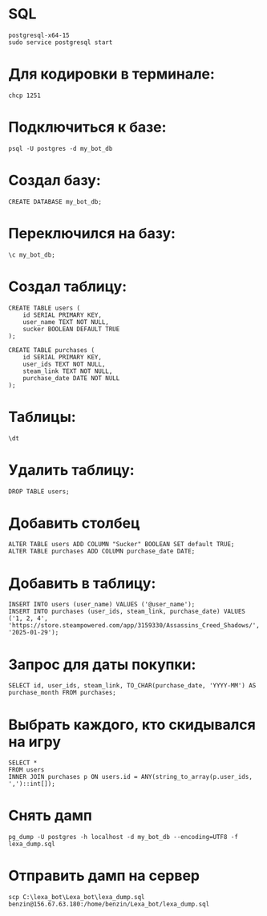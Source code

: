 # SQL
    postgresql-x64-15
    sudo service postgresql start

# Для кодировки в терминале:
    chcp 1251

# Подключиться к базе:
    psql -U postgres -d my_bot_db

# Создал базу:
    CREATE DATABASE my_bot_db;
# Переключился на базу:
    \c my_bot_db;
# Создал таблицу:
    CREATE TABLE users (
        id SERIAL PRIMARY KEY,
        user_name TEXT NOT NULL,
        sucker BOOLEAN DEFAULT TRUE
    );

    CREATE TABLE purchases (
        id SERIAL PRIMARY KEY,
        user_ids TEXT NOT NULL,
        steam_link TEXT NOT NULL,
        purchase_date DATE NOT NULL
    );

# Таблицы:
    \dt
# Удалить таблицу:
    DROP TABLE users;

# Добавить столбец
    ALTER TABLE users ADD COLUMN "Sucker" BOOLEAN SET default TRUE;
    ALTER TABLE purchases ADD COLUMN purchase_date DATE;

# Добавить в таблицу:
    INSERT INTO users (user_name) VALUES ('@user_name');
    INSERT INTO purchases (user_ids, steam_link, purchase_date) VALUES ('1, 2, 4', 'https://store.steampowered.com/app/3159330/Assassins_Creed_Shadows/', '2025-01-29');

# Запрос для даты покупки:
    SELECT id, user_ids, steam_link, TO_CHAR(purchase_date, 'YYYY-MM') AS purchase_month FROM purchases;

# Выбрать каждого, кто скидывался на игру
    SELECT *
    FROM users
    INNER JOIN purchases p ON users.id = ANY(string_to_array(p.user_ids, ',')::int[]);

# Снять дамп
    pg_dump -U postgres -h localhost -d my_bot_db --encoding=UTF8 -f lexa_dump.sql

# Отправить дамп на сервер
    scp C:\lexa_bot\Lexa_bot\lexa_dump.sql benzin@156.67.63.180:/home/benzin/Lexa_bot/lexa_dump.sql
